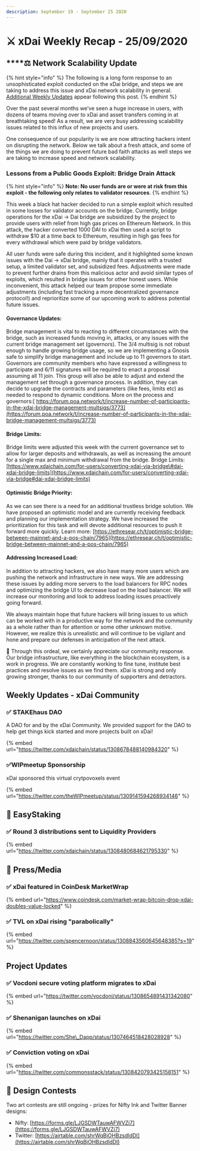 ```yaml
---
description: September 19 - September 25 2020
---
```


# ⚔️ xDai Weekly Recap - 25/09/2020

## \*\*\*\*⚖ Network **Scalability Update**

{% hint style="info" %}
The following is a long form response to an unsophisticated exploit conducted on the xDai bridge, and steps we are taking to address this issue and xDai network scalability in general. [Additional Weekly Updates](xdai-weekly-recap-25-09-2020.md#weekly-updates-xdai-community) appear following this post.
{% endhint %}

Over the past several months we’ve seen a huge increase in users, with dozens of teams moving over to xDai and asset transfers coming in at breathtaking speed! As a result, we are very busy addressing scalability issues related to this influx of new projects and users. 

One consequence of our popularity is we are now attracting hackers intent on disrupting the network. Below we talk about a fresh attack, and some of the things we are doing to prevent future bad faith attacks as well steps we are taking to increase speed and network scalability.

### **Lessons from a Public Goods Exploit: Bridge Drain Attack**

{% hint style="info" %}
**Note: No user funds are or were at risk from this exploit - the following only relates to validator resources**.
{% endhint %}

This week a black hat hacker decided to run a simple exploit which resulted in some losses for validator accounts on the bridge.  Currently, bridge operations for the xDai -&gt; Dai bridge are subsidized by the project to provide users with relief from high gas prices on Ethereum Network.  In this attack, the hacker converted 1000 DAI to xDai then used a script to withdraw $10 at a time back to Ethereum, resulting in high gas fees for every withdrawal which were paid by bridge validators. 

All user funds were safe during this incident, and it highlighted some known issues with the Dai -&gt; xDai bridge, mainly that it operates with a trusted setup, a limited validator set, and subsidized fees. Adjustments were made to prevent further drains from this malicious actor and avoid similar types of exploits, which resulted in bridge issues for other honest users. While inconvenient, this attack helped our team propose some immediate adjustments \(including fast tracking a more decentralized governance protocol!\) and reprioritize some of our upcoming work to address potential future issues. 

#### Governance Updates:

Bridge management is vital to reacting to different circumstances with the bridge, such as increased funds moving in, attacks, or any issues with the current bridge management set \(governors\). The 3/4 multisig is not robust enough to handle growing bridge usage, so we are implementing a Gnosis safe to simplify bridge management and include up to 11 governors to start. Governors are community members who have expressed a willingness to participate and 6/11 signatures will be required to enact a proposal assuming all 11 join. This group will also be able to adjust and extend the management set through a governance process. In addition, they can decide to upgrade the contracts and parameters \(like fees, limits etc\) as needed to respond to dynamic conditions. More on the process and governors:[ https://forum.poa.network/t/increase-number-of-participants-in-the-xdai-bridge-management-multsigs/3773](https://forum.poa.network/t/increase-number-of-participants-in-the-xdai-bridge-management-multsigs/3773) 

#### Bridge Limits:

Bridge limits were adjusted this week with the current governance set to allow for larger deposits and withdrawals, as well as increasing the amount for a single max and minimum withdrawal from the bridge.  Bridge Limits: [https://www.xdaichain.com/for-users/converting-xdai-via-bridge\#dai-xdai-bridge-limits](https://www.xdaichain.com/for-users/converting-xdai-via-bridge#dai-xdai-bridge-limits)

#### Optimistic Bridge Priority:

As we can see there is a need for an additional trustless bridge solution. We have proposed an optimistic model and are currently receiving feedback and planning our implementation strategy.  We have increased the prioritization for this task and will devote additional resources to push it forward more quickly. Learn more: [https://ethresear.ch/t/optimistic-bridge-between-mainnet-and-a-pos-chain/7965](https://ethresear.ch/t/optimistic-bridge-between-mainnet-and-a-pos-chain/7965)

#### Addressing Increased Load:

In addition to attracting hackers, we also have many more users which are pushing the network and infrastructure in new ways. We are addressing these issues by adding more servers to the load balancers for RPC nodes and optimizing the bridge UI to decrease load on the load balancer. We will increase our monitoring and look to address loading issues proactively going forward. 

We always maintain hope that future hackers will bring issues to us which can be worked with in a productive way for the network and the community as a whole rather than for attention or some other unknown motive. However, we realize this is unrealistic and will continue to be vigilant and hone and prepare our defenses in anticipation of the next attack.

🙏 Through this ordeal, we certainly appreciate our community response. Our bridge infrastructure, like everything in the blockchain ecosystem, is a work in progress. We are constantly working to fine tune, institute best practices and resolve issues as we find them. xDai is strong and only growing stronger, thanks to our community of supporters and detractors.

## Weekly Updates - xDai Community

### ✅ STAKEhaus DAO

A DAO for and by the xDai Community. We provided support for the DAO to help get things kick started and more projects built on xDai!

{% embed url="https://twitter.com/xdaichain/status/1308678488140984320" %}

### ✅WIPmeetup Sponsorship

xDai sponsored this virtual crytpovoxels event 

{% embed url="https://twitter.com/theWIPmeetup/status/1309141594268934146" %}

## 🥩 EasyStaking

### ✅ Round 3 distributions sent to Liquidity Providers

{% embed url="https://twitter.com/xdaichain/status/1308480684621795330" %}

## 📰 Press/Media

### ✅ xDai featured in CoinDesk MarketWrap

{% embed url="https://www.coindesk.com/market-wrap-bitcoin-drop-xdai-doubles-value-locked" %}

### ✅ TVL on xDai rising "parabolically"

{% embed url="https://twitter.com/spencernoon/status/1308843560645648385?s=19" %}

## Project Updates

### ✅ Vocdoni secure voting platform migrates to xDai

{% embed url="https://twitter.com/vocdoni/status/1308654891431342080" %}

### ✅ Shenanigan launches on xDai 

{% embed url="https://twitter.com/She\_Dapp/status/1307464518428028928" %}

### ✅ Conviction voting on xDai

{% embed url="https://twitter.com/commonsstack/status/1308420793425158151" %}

## 🎨 Design Contests

Two art contests are still ongoing - prizes for Nifty Ink and Twitter Banner designs:

* Nifty: [https://forms.gle/LJGSDWTauwAFWVZi7](https://forms.gle/LJGSDWTauwAFWVZi7)
* Twitter: [https://airtable.com/shrWqBjOHBzsdIdDI](https://airtable.com/shrWqBjOHBzsdIdDI)

